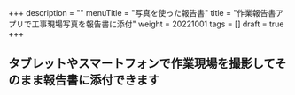 +++
description = ""
menuTitle = "写真を使った報告書"
title = "作業報告書アプリで工事現場写真を報告書に添付"
weight = 20221001
tags = []
draft = true
+++

## タブレットやスマートフォンで作業現場を撮影してそのまま報告書に添付できます
